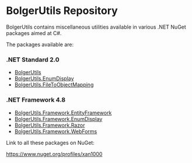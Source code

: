 # BolgerUtils Repository

BolgerUtils contains miscellaneous utilities available in various .NET NuGet packages aimed at C#.

The packages available are:

### .NET Standard 2.0

* [BolgerUtils](BolgerUtils/Readme.md)
* [BolgerUtils.EnumDisplay](BolgerUtils.EnumDisplay/Readme.md)
* [BolgerUtils.FileToObjectMapping](BolgerUtils.FileToObjectMapping/Readme.md)

### .NET Framework 4.8

* [BolgerUtils.Framework.EntityFramework](BolgerUtils.Framework.EntityFramework/Readme.md)
* [BolgerUtils.Framework.EnumDisplay](BolgerUtils.Framework.EnumDisplay/Readme.md)
* [BolgerUtils.Framework.Razor](BolgerUtils.Framework.Razor/Readme.md)
* [BolgerUtils.Framework.WebForms](BolgerUtils.Framework.WebForms/Readme.md)

Link to all these packages on NuGet:

https://www.nuget.org/profiles/xan1000
